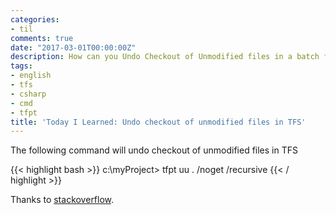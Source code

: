 ```yaml
---
categories:
- til
comments: true
date: "2017-03-01T00:00:00Z"
description: How can you Undo Checkout of Unmodified files in a batch file
tags:
- english
- tfs
- csharp
- cmd
- tfpt
title: 'Today I Learned: Undo checkout of unmodified files in TFS'
---
```


The following command will undo checkout of unmodified files in TFS

{{< highlight bash >}}
c:\myProject> tfpt uu . /noget /recursive
{{< / highlight >}}

Thanks to [stackoverflow](http://stackoverflow.com/a/544285).
